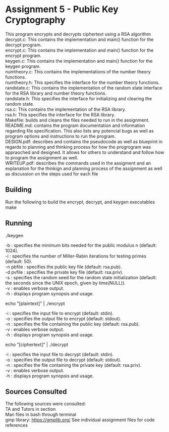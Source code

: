 # Assignment 5 - Public Key Cryptography
This program encrypts and decrypts ciphertext using a RSA algorithm  
decrypt.c: This contains the implementation and main() function for the decrypt program.  
encrypt.c: This contains the implementation and main() function for the encrypt program.  
keygen.c: This contains the implementation and main() function for the keygen program.  
numtheory.c: This contains the implementations of the number theory functions.  
numtheory.h: This specifies the interface for the number theory functions.  
randstate.c: This contains the implementation of the random state interface for the RSA library and number theory functions.  
randstate.h: This specifies the interface for initializing and clearing the random state.  
rsa.c: This contains the implementation of the RSA library.  
rsa.h: This specifies the interface for the RSA library.  
Makefile: builds and cleans the files needed to run in the assignment.  
README.md: contains the program documentation and information regarding file specification. This also lists any potencial bugs as well as program options and instructions to run the program.  
DESIGN.pdf: describes and contains the pseudocode as well as blueprint in regards to planning and thinking process for how the progrogram was appraoched and designed. It allows for others to understand and follow how to program the assignment as well.  
WRITEUP.pdf: describes the commands used in the assigment and an explanation for the thinkign and planning process of the assignment as well as discussion on the steps used for each file  

## Building
Run the following to build the encrypt, decrypt, and keygen executables
make  

## Running 
./keygen

-b : specifies the minimum bits needed for the public modulus n (default: 1024).  
-i : specifies the number of Miller-Rabin iterations for testing primes (default: 50).  
-n pbfile : specifies the public key file (default: rsa.pub).  
-d pvfile : specifies the private key file (default: rsa.priv).  
-s : specifies the random seed for the random state initialization (default: the seconds since the UNIX epoch, given by time(NULL)).  
-v : enables verbose output.  
-h : displays program synopsis and usage.  

echo "[plaintext]" | ./encrypt  

-i : specifies the input file to encrypt (default: stdin).  
-o : specifies the output file to encrypt (default: stdout).  
-n : specifies the file containing the public key (default: rsa.pub).  
-v : enables verbose output.  
-h : displays program synopsis and usage.  

echo "[ciphertext]" | ./decrypt  

-i : specifies the input file to decrypt (default: stdin).  
-o : specifies the output file to decrypt (default: stdout).  
-n : specifies the file containing the private key (default: rsa.priv).  
-v : enables verbose output.  
-h : displays program synopsis and usage.  


## Sources Consulted
The following sources were consulted:  
TA and Tutors in section  
Man files in bash through terminal  
gmp library: https://gmplib.org/
See individual assignment files for code references
